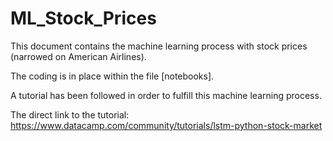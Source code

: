 # ML_Stock_Prices

This document contains the machine learning process with stock prices (narrowed on American Airlines). 

The coding is in place within the file [notebooks].

A tutorial has been followed in order to fulfill this machine learning process.

The direct link to the tutorial: https://www.datacamp.com/community/tutorials/lstm-python-stock-market
